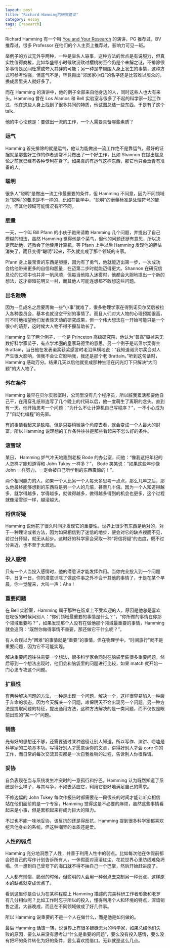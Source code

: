 ```yaml
---
layout: post
title: "Richard Hamming的研究建议"
category: essay
tags: [research]
---
```




Richard Hamming 有一个叫 [You and Your Research](http://www.cs.virginia.edu/~robins/YouAndYourResearch.html) 的演讲，PG 推荐过，BV 推荐过，很多 Professor 在他们的个人主页上推荐过，影响力可见一斑。



举例子的方式无外乎两种，一种是举名人轶事，这种方法的优点是有说服力，但真实性值得商榷，比如华盛顿小时候砍没砍过樱桃树至今仍是个未解之谜，不排除很多事情是民间杜撰或夸大其辞的可能；另一种是举周围人身上发生的事情，这种方式可参考性强，但底气不足，毕竟搬出“邻居家小红”的名字还是比较难以服众的，换成居里夫人就好多了。


而在 Hamming 的演讲中，他的例子全部来自他身边的人，同时这些人也大有来头。Hamming 曾在 Los Alamos 和 Bell 实验室与很多了不起的科学家一起工作过，他在这些人身上找到了很多共同的特质，他试图总结一些东西，于是有了这个 talk。


他的中心论题是：要做出一流的工作，一个人需要具备哪些素质？


### 运气


Hamming 首先排除的就是运气，他认为能做出一流工作绝不是靠运气，最好的证据就是那些好工作的作者通常不只做出了一个好工作，比如 Shannon 在提出信息论之前就已经有各种专利在身了。如果真的有运气这样东西，那它也只会垂青有准备的人。


### 聪明


很多人“聪明”是做出一流工作最重要的条件，但 Hamming 不同意，因为不同领域对“聪明”的要求是不一样的，比如在数学中，“聪明”的衡量标准是处理符号的能力，但其他领域可能情况有所不同。


### 胆量

一天，一个叫 Bill Pfann 的小伙子跑来请教 Hamming 几个问题，并提出了自己模糊的想法，虽然 Hamming 觉得他是个菜鸟，但他的问题还挺有意思，所以决定帮助他，还教会了他使用计算机，等 Pfann 上手以后 Hamming 发现他的胆怯消失了，而且变得“聪明”起来，不久就变成了那个领域的专家。


Pfann 身上最宝贵的东西是胆量，因为有了勇气，他就能迈出第一步，一次成功会给他带来更多的自信和胆量，在迈第二步时就能迈得更大。Shannon 在研究信息论的过程中也并非一帆风顺，但每当他陷入迷雾时，他都会大胆地提出一个新的想法，这才柳暗花明又一村，而其他人可能连想都不敢想这些问题。


### 出名趁晚


因为一旦成名之后要再做一些“小事”就难了，很多物理学家在得到诺贝尔奖后被拉入各种委员会，基本也就没空干别的事情了。而且人们对大人物的心理预期很高，时不时地指望他们发表惊天动的研究成果，但一个伟大想法在一开始可能只是一个很小的萌芽，这时候大人物不得不揠苗助长了。


Hamming 举了两个例子，一个是 Princeton 高级研究院，他认为“普高”毁掉来无数好科学家苗子，有点学术圈的皇家马德里的意思。另一个例子是诺贝尔奖得主 Brattain，当日他在发表诺奖获奖感言时老泪纵横地说：“我知道诺贝尔奖会对人产生很大影响，但我不会让它影响我，我还是那个老 Brattain。”听到这句话时，Hamming 感动万分。结果几天以后他就变成那种生活在闪光灯下只解决“大问题”的大人物了。



### 外在条件


Hamming 最早在贝尔实验室时，公司里没有几个程序员，所以脏我累活都要他自己干，在用穿孔纸带连写了几个晚上的代码以后，他一度萌生了离职的念头。直到有一天，他开始思考一个问题：“为什么不让计算机自己写程序？”，一不小心成为了“自动化编程”的先驱。


有的事情看起来是缺陷，但是只要稍微换个角度去看，就会变成一个人最大的财富。所以 Hamming 说理想的工作条件往往是那些看起来不怎么好的条件。



### 滚雪球


某日， Hamming 妒气冲天地跑到老板 Bode 的办公室，问他：“像我这把年纪的人怎样才能知道得和 John Tukey 一样多？”， Bode 笑笑说：“如果这些年你像 John 一样努力，一定会被自己所学到的东西震惊的！”。


两个相同能力的人，如果一个人比另一个人每天多思考一点点，那么几年之后，那么他最终能够想到的东西将是另一个人的几倍，甚至几十倍。因为一个人知道得越多，就学得越多，学得越多，就做得越多，做得越多得到的机会也更多，这个过程就像滚雪球一样，越滚越大。



### 将信将疑


Hamming 说他花了很久时间才发现它的重要性。世界上很少有东西是绝对的，对于一种理论或者方法，因为如果相信到了迷信的地步，便会对它的缺点视而不见，若过分怀疑，就无从起步。这时好的科学家会采取一种“将信将疑”的态度，既不过分亲近，也不至于太疏远。



### 投入感情


只有一个人当投入感情时，他的潜意识才能发挥作用。当你完全投入到一个问题中，日复一日，你的潜意识除了做这件事之外不会干其他的事情了，于是在某个早晨，你一觉醒来，大叫一声：Aha！



### 重要问题


在 Bell 实验室，Hamming 属于那种在饭桌上不受欢迎的人，原因是他总是喜欢在吃饭的时候问别人：“你们领域最重要的事情是什么？”，“你所做的事情在你那个领域重要吗？”，如果发现那个人没有在做他那个领域最重要的事情，Hamming 就会追问：“既然你做得事情不重要，那还做它干什么呢？”。


有人会误以为“困难”的事情就是“重要”的事情，但在物理学中，“时间旅行”就不是重要问题，因为它不可能实现。


解决重要问题往往需要一个想法，很多科学家会同时在脑袋里装很多重要问题，然后等到一个想法出现时，他们会和脑袋里的问题进行比较，如果 match 就开始一门心思专攻这个问题。


### 扩展性


有两种解决问题的方法，一种是出现一个问题，解决一个，这样很容易陷入一种疲于奔命的状态，因为今天解决一个问题，难保明天不会出现另一个问题。另一种方法是提取问题的特征，提出通用方法，这种方法解决的是一类问题，而不仅仅是眼前出现的“某一个”问题。


### 销售


光有好的思想还不够，还需要通过某种途径让别人知道。所以写作、演讲、唠嗑是科学家的三项基本功。写得好别人才愿意读你的文章，讲得好别人才会 care 你的工作，而日常的每次交流其实都是一次自我推销的过程，告诉别人你很靠谱。


### 妥协



自负表现在当与系统发生冲突时的一意孤行和拧巴，Hamming 认为既然知道了系统是什么样子，与其斗争，不如去适应它，利用它更好地满足自己的需求。


不修边幅的 John Tukey 每次作报告时都需要花一段很长的时间才能让听众相信站在他们面前的是一个专家，Hamming 觉得这是不必要的麻烦，虽然这些事情看起来是小事，但是累积起来将成为巨大的阻力。


不过也不能一味地妥协，该反抗的还是得反抗，Hamming 提到很多科学家都喜欢挖苦他身处的系统，但这种嘲弄的本质还是爱。


### 人性的弱点


Hamming 充分地洞悉了人性，并善于利用人性中的弱点。比如每次他在休假前都会把自己的写作计划告诉所有人，一休假面对滚滚红尘、花花世界心里防线难免坍塌，但一想到自己曾夸下的海口就不得不抽自己一个巴掌，然后开始赶进度了。


人人都有懒惰、脆弱的时候，但聪明的人会用一种弱点去克制另一种弱点，这样原本的缺点就变成优点了。



看到这里你是否认为在某种程度上 Hamming 描述的完美科研工作者形象和老罗有几分相似呢？比如工作时忘乎所以的投入，懂得利用个人和环境的特点，深谙销售之道，大器晚成，而且在不同领域做成了好几件事。


所以 Hamming 说重要的不是一个人在做什么，而是他是如何做的。


最后 Hamming 话锋一转，说世界上有很多碌碌无为的科学家，如果总结他们失败的原因，要么从来没有思考过“什么是重要的问题”，要么没有投入感情，要么没有把坏的条件转化为好的条件，要么喜欢找借口。无非就是这么几点。

